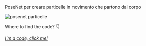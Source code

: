 PoseNet per creare particelle in movimento che partono dal corpo

![posenet particelle](https://user-images.githubusercontent.com/28058955/118139861-14678a00-b408-11eb-9b6e-dfbd2cd9d250.png)

Where to find the code? 👇

*[I'm a code, click me!](https://editor.p5js.org/MariangelaC/full/czznlxl3Q)*
